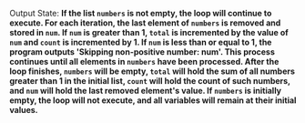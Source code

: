 Output State: **If the list `numbers` is not empty, the loop will continue to execute. For each iteration, the last element of `numbers` is removed and stored in `num`. If `num` is greater than 1, `total` is incremented by the value of `num` and `count` is incremented by 1. If `num` is less than or equal to 1, the program outputs 'Skipping non-positive number: num'. This process continues until all elements in `numbers` have been processed. After the loop finishes, `numbers` will be empty, `total` will hold the sum of all numbers greater than 1 in the initial list, `count` will hold the count of such numbers, and `num` will hold the last removed element's value. If `numbers` is initially empty, the loop will not execute, and all variables will remain at their initial values.**